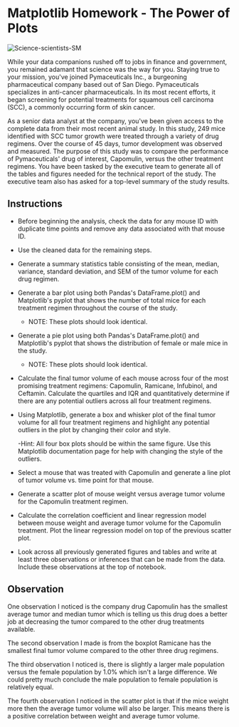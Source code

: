 # Matplotlib Homework - The Power of Plots
![Science-scientists-SM](https://user-images.githubusercontent.com/60836219/95942316-b4d4cd80-0d97-11eb-8fd1-c811819f3fea.jpg)

While your data companions rushed off to jobs in finance and government, you remained adamant that science was the way for you. Staying true to your mission, you've joined Pymaceuticals Inc., a burgeoning pharmaceutical company based out of San Diego. Pymaceuticals specializes in anti-cancer pharmaceuticals. In its most recent efforts, it began screening for potential treatments for squamous cell carcinoma (SCC), a commonly occurring form of skin cancer.

As a senior data analyst at the company, you've been given access to the complete data from their most recent animal study. In this study, 249 mice identified with SCC tumor growth were treated through a variety of drug regimens. Over the course of 45 days, tumor development was observed and measured. The purpose of this study was to compare the performance of Pymaceuticals' drug of interest, Capomulin, versus the other treatment regimens. You have been tasked by the executive team to generate all of the tables and figures needed for the technical report of the study. The executive team also has asked for a top-level summary of the study results.

## Instructions

- Before beginning the analysis, check the data for any mouse ID with duplicate time points and remove any data associated with that mouse ID.

- Use the cleaned data for the remaining steps.

- Generate a summary statistics table consisting of the mean, median, variance, standard deviation, and SEM of the tumor volume for each drug regimen.

- Generate a bar plot using both Pandas's DataFrame.plot() and Matplotlib's pyplot that shows  the number of total mice for each treatment regimen throughout the course of the study.

  - NOTE: These plots should look identical.

- Generate a pie plot using both Pandas's DataFrame.plot() and Matplotlib's pyplot that shows the distribution of female or male mice in the study.

  - NOTE: These plots should look identical.

- Calculate the final tumor volume of each mouse across four of the most promising treatment regimens: Capomulin, Ramicane, Infubinol, and Ceftamin. Calculate the quartiles and IQR and quantitatively determine if there are any potential outliers across all four treatment regimens.


- Using Matplotlib, generate a box and whisker plot of the final tumor volume for all four treatment regimens and highlight any potential outliers in the plot by changing their color and style.

  -Hint: All four box plots should be within the same figure. Use this Matplotlib documentation page for help with changing the style of the outliers.

- Select a mouse that was treated with Capomulin and generate a line plot of tumor volume vs. time point for that mouse.

- Generate a scatter plot of mouse weight versus average tumor volume for the Capomulin treatment regimen.

- Calculate the correlation coefficient and linear regression model between mouse weight and average tumor volume for the Capomulin treatment. Plot the linear regression model on top of the previous scatter plot.

- Look across all previously generated figures and tables and write at least three observations or inferences that can be made from the data. Include these observations at the top of notebook.

## Observation

One observation I noticed is the company drug Capomulin has the smallest average tumor and median tumor which is telling us this drug does a better job at decreasing the tumor compared to the other drug treatments available. 

The second observation I made is from the boxplot Ramicane has the smallest final tumor volume compared to the other three drug regimens.

The third observation I noticed is, there is slightly a larger male population versus the female population by 1.0% which isn't a large difference. We could pretty much conclude the male population to female population is relatively equal.

The fourth observation I noticed in the scatter plot is that if the mice weight more then the average tumor volume will also be larger. This means there is a positive correlation between weight and average tumor volume.

